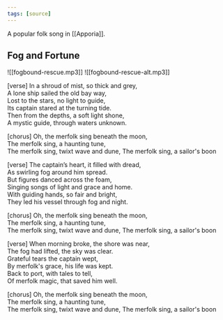 ```yaml
---
tags: [source]
---
```


A popular folk song in [[Apporia]]. 

## Fog and Fortune

![[fogbound-rescue.mp3]]
![[fogbound-rescue-alt.mp3]]

[verse]
In a shroud of mist, so thick and grey,  
A lone ship sailed the old bay way,  
Lost to the stars, no light to guide,  
Its captain stared at the turning tide.  
Then from the depths, a soft light shone,  
A mystic guide, through waters unknown.

[chorus]
Oh, the merfolk sing beneath the moon,  
The merfolk sing, a haunting tune,  
The merfolk sing, twixt wave and dune,
The merfolk sing, a sailor's boon

[verse]
The captain’s heart, it filled with dread,  
As swirling fog around him spread.  
But figures danced across the foam,  
Singing songs of light and grace and home.  
With guiding hands, so fair and bright,  
They led his vessel through fog and night.

[chorus]
Oh, the merfolk sing beneath the moon,  
The merfolk sing, a haunting tune,  
The merfolk sing, twixt wave and dune,
The merfolk sing, a sailor's boon

[verse]
When morning broke, the shore was near,  
The fog had lifted, the sky was clear.  
Grateful tears the captain wept,  
By merfolk's grace, his life was kept.  
Back to port, with tales to tell,  
Of merfolk magic, that saved him well.

[chorus]
Oh, the merfolk sing beneath the moon,  
The merfolk sing, a haunting tune,  
The merfolk sing, twixt wave and dune,
The merfolk sing, a sailor's boon